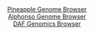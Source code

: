 <div id="Pineapple_Genome_Browser" align="center">
  <a href="https://igv.org/app/?sessionURL=blob:zZJfT9swFMW_iyWmTUoTJ2mSJhKa2kIZLZTRLnSAUOQkTmqa2MF2_pSq330GbdrLkOjDpkl.sK.ufc85_u1Ag7kgjIIAWLrp6KYJNCDWrF2isirwHJVYgCBDhcAa4DjDHNMEg2AHMiQkChcX6uZaykoEhkFk1SsRzZkubB2V6JlR1Ao9YaUxZkWBYsaRZFwYI44aZpC86bU4RlWlq9m27hgpkshARbVmVDCjwjSPWvVe9KsU5ZiyEkdlXUjyKiBSepTGVM_Q5.FqOUwSLMQMb8_T4.HsfHhjn4Z3Z.74Lrz6sgrd1YclySmSNcfHE_517h1Zk66rurNp3njpt64kjyHNr4bJkX3y4bSrCMfi2PTMgT2ATt9X0RCa4u5_cq0WOdD5eIrpopvaaNSsa1eux_1JtrnM19dPt2_43mugYEmtSADJmnuBCTUbuppjub2XrTnQIHxJhzMCgvsHDUiOko1qv98Bua0UL0Dgp_oVHQ0wnmIOgp4PoWf6vuX0vT70fXOv7UDNi78X7SRc.B60hpblRhkppII5jQSthI4o1Zsk0_PnA7NE7dPFdnYh4sXjZs5HeWOesvl5eLu5hn_K0oHKvxr9.n3K6HsU_RPq3iNEl_GhqBWXNzSrZ8vpyWXMs8rNHxvn._ORNTJbOHgzoMPCyRgvkVT9qqKOP3lrECeISlVoiCAxKYjcrlSOrAWBadkKW5CwgikOAc_jj1CDmunAT7_xtPcP.x8-">Pineapple Genome Browser</a>
</div>
<div id="Alphonso_Genome_Browser" align="center">
  <a href="https://igv.org/app/?sessionURL=blob:zZJda9swFIb_i6BlA8eW7NixDWW4bdJmadqlmWuaUoxiy46oLWmS4jQN.e_TysZuVmguNga6kA76eM.jZwc6IhXlDMTAtZFvIwQsoFZ8M8etaMg1bokCcYUbRSwgSUUkYQUB8Q5UWGmc3l6ZkyuthYodh2rRazGrua08G7f4hTO8UXbBW.eMNw1ecok1l8o5lbjjDq273oYssRC2eduzfafEGju4ESvOFHcEYXW.Mfflv0p5TRhvSd6uG01fA.Qmj8lY2hX.lGTzpCiIUhOyHZcnyWSc3HnDdHERnC3Sm8ssDbLjOa0Z1mtJTq5n0fCivwnH0xt1fbcIrlbL89sF7CSaHnnnx8NnQSVRJ2iAQi.Eft81YCgryfP_1LMZ9MC.fdp0V19kloTzI3fUkpdklrndBbq8X4zHb3S.t0DDi7UxARQrOYgRtDwYWL4b9H5MUWhBGBk.klMQPzxaQEtcPJntDzugt8L4AhT5tn5VxwJclkSCuBdBOEBR5Pr9QR9GEdpbO7CWzd.DO0pvowF0E9cN8oo22shc5ooJZWPG7K6o7PrlQJrrUVHTSOHO10WYjsvsfDVrjtzTVJST4R9peoaAefz1C02r78n0T8x7TxBbLw_VrRCw_ho.z6ZnC5EwfT.9ST9TsR09BfxNPIehqbhssTb7TcUsf_rWYUkx06bQUUWXtKF6mxmKfANi5HpGW1DwhhsPgayXH6AFLeTDj7_19PaP..8-">Alphonso Genome Browser</a>
</div>


<div id="DAF_Genomics_Browser" align="center">
  <a href="https://igv.org/app/?sessionURL=blob:tZFra9swFIb_i6D95JtkxzcIw2xJ1rVLS4OXLqWEU_v4stqWJ8lLm5D_PuF1DDbKGHQgCYlzeV.d50C.oZA170hMmEUnFqXEILLiuxW0fYNLaFGSuIBGokEEFiiwy5DEB1KAVJBeX.jKSqlexradQ2GW2PG2zqQlXQt6U_JBVahTTWZBC3vewU5aGW91sgIbmr7ineQ2ZBlKaTp2j1253YE.fsa2Y0vctkOj6lF1q01oY7lVgHZbdzk._sXIf1DWq36TrFfJWH.OT2f5NDk_Sz65s3Sz8N9u0sv369Rfn67qsgM1CJyyPVws6Pxmw6F31ZVfJQ08XJYhu8lO3Hens8e.FiinNKChGzpe4JOjQRqeDRoBySpBY.oZAQsN5nnm89Wd.HoGgtckvr0ziBKQPej02wNRT70GRSR.HUZmBuEiR0FiM3KcgEYRm3iB50QRPRoHMojmlUnO0.socFjCmG_dQ6v1i7oZx6eF_gy.FsbfOuv9r5ii9ZddX83kpPFO2Lx0Pyzvl1fFx8XncJ_KF0AZ5MWPFVy0oHTox_MZCzRar8VO_eLiHu.O3wE-">DAF Genomics Browser</a>
</div>
